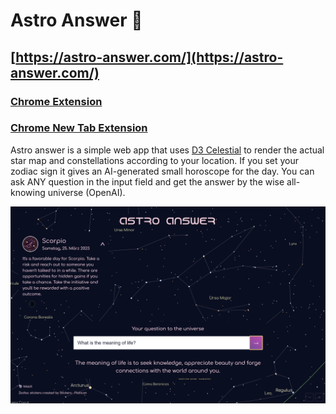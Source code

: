# Astro Answer 💫

## [https://astro-answer.com/](https://astro-answer.com/)

### [Chrome Extension](https://chrome.google.com/webstore/detail/astro-answer/ngmlkghfcdahfgkakdnpghebgleiaimo) 
### [Chrome New Tab Extension](https://chrome.google.com/webstore/detail/astro-answer-new-tab/kkaagpdbaejpeenfgeagkdljcfgacbnh) 

Astro answer is a simple web app that uses [D3 Celestial](https://github.com/ofrohn/d3-celestial) to render the actual 
star map and constellations according to your location. 
If you set your zodiac sign it gives an AI-generated small horoscope for the day.
You can ask ANY question in the input field and get the answer by the wise all-knowing universe (OpenAI).

![screenshot](public/images/astro-answer.png)
